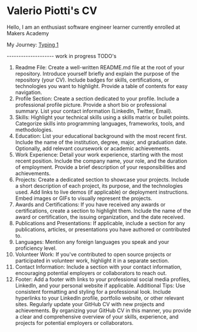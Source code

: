 # Valerio Piotti's CV

Hello, I am an enthusiast software engineer learner currently enrolled at Makers Academy

My Journey:
<a href="https://youtu.be/oOkGwmqWoqs">Typing 1</a>


-------------------- work in progress 
TODO's

1. Readme File:
Create a well-written README.md file at the root of your repository.
Introduce yourself briefly and explain the purpose of the repository (your CV).
Include badges for skills, certifications, or technologies you want to highlight.
Provide a table of contents for easy navigation.
2. Profile Section:
Create a section dedicated to your profile.
Include a professional profile picture.
Provide a short bio or professional summary.
List your contact information (LinkedIn, Twitter, Email).
3. Skills:
Highlight your technical skills using a skills matrix or bullet points.
Categorize skills into programming languages, frameworks, tools, and methodologies.
4. Education:
List your educational background with the most recent first.
Include the name of the institution, degree, major, and graduation date.
Optionally, add relevant coursework or academic achievements.
5. Work Experience:
Detail your work experience, starting with the most recent position.
Include the company name, your role, and the duration of employment.
Provide a brief description of your responsibilities and achievements.
6. Projects:
Create a dedicated section to showcase your projects.
Include a short description of each project, its purpose, and the technologies used.
Add links to live demos (if applicable) or deployment instructions.
Embed images or GIFs to visually represent the projects.
7. Awards and Certifications:
If you have received any awards or certifications, create a section to highlight them.
Include the name of the award or certification, the issuing organization, and the date received.
8. Publications and Presentations:
If applicable, include a section for any publications, articles, or presentations you have authored or contributed to.
9. Languages:
Mention any foreign languages you speak and your proficiency level.
10. Volunteer Work:
If you've contributed to open source projects or participated in volunteer work, highlight it in a separate section.
11. Contact Information:
Include a section with your contact information, encouraging potential employers or collaborators to reach out.
12. Footer:
Add a footer with links to your professional social media profiles, LinkedIn, and your personal website if applicable.
Additional Tips:
Use consistent formatting and styling for a professional look.
Include hyperlinks to your LinkedIn profile, portfolio website, or other relevant sites.
Regularly update your GitHub CV with new projects and achievements.
By organizing your GitHub CV in this manner, you provide a clear and comprehensive overview of your skills, experience, and projects for potential employers or collaborators.
